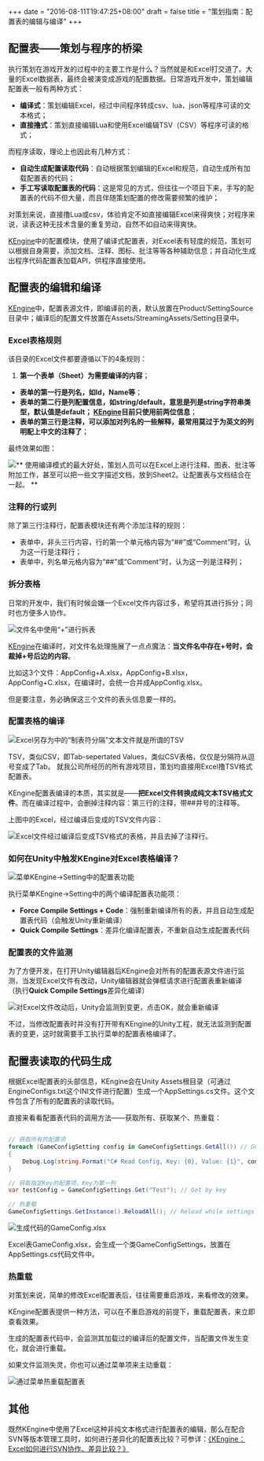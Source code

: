 +++
date = "2016-08-11T19:47:25+08:00"
draft = false
title = "策划指南：配置表的编辑与编译"
+++

## 配置表——策划与程序的桥梁

执行策划在游戏开发的过程中的主要工作是什么？当然就是和Excel打交道了。大量的Excel数据表，最终会被演变成游戏的配置数据。日常游戏开发中，策划编辑配置表一般有两种方式：

- **编译式**：策划编辑Excel，经过中间程序转成csv、lua、json等程序可读的文本格式；
- **直接撸式**：策划直接编辑Lua和使用Excel编辑TSV（CSV）等程序可读的格式；

而程序读取，理论上也因此有几种方式：

- **自动生成配置读取代码**：自动根据策划编辑的Excel和规范，自动生成所有加载配置表的代码；
- **手工写读取配置表的代码**：这是常见的方式，但往往一个项目下来，手写的配置表的代码不但大量，而且伴随策划配置的修改需要频繁的维护；

对策划来说，直接撸Lua或csv，体验肯定不如直接编辑Excel来得爽快；对程序来说，读表这种无技术含量的重复劳动，自然不如自动来得爽快。

[KEngine](https://github.com/mr-kelly/KEngine)中的配置模块，使用了编译式配置表，对Excel表有轻度的规范，策划可以根据自身需要，添加文档、注释、图标、批注等等各种辅助信息；并自动化生成出程序代码配置表加载API，供程序直接使用。

## 配置表的编辑和编译

[KEngine](https://github.com/mr-kelly/KEngine)中，配置表源文件，即编译前的表，默认放置在Product/SettingSource目录中；编译后的配置文件放置在Assets/StreamingAssets/Setting目录中。

### Excel表格规则

该目录的Excel文件都要遵循以下的4条规则：

1. **第一个表单（Sheet）为需要编译的内容**；
- **表单的第一行是列名，如Id，Name等**；
- **表单的第二行是列配置信息，如string/default，意思是列是string字符串类型，默认值是default； [KEngine](https://github.com/mr-kelly/KEngine)目前只使用前两位信息**；
- **表单的第三行是注释，可以添加对列名的一些解释，最常用莫过于为英文的列明配上中文的注释了**；

最终效果如图：

![** 使用编译模式的最大好处，策划人员可以在Excel上进行注释、图表、批注等附加工作，甚至可以把一些文字描述文档，放到Sheet2。让配置表与文档结合在一起。 **](http://upload-images.jianshu.io/upload_images/1835687-c99d18e781afa919.png?imageMogr2/auto-orient/strip%7CimageView2/2/w/1240)

### 注释的行或列

除了第三行注释行，配置表模块还有两个添加注释的规则：

- 表单中，非头三行内容，行的第一个单元格内容为“##”或“Comment”时，认为这一行是注释行；
- 表单中，列名单元格内容为“##”或“Comment”时，认为这一列是注释列；

### 拆分表格

日常的开发中，我们有时候会嫌一个Excel文件内容过多，希望将其进行拆分；同时也方便多人协作。

![文件名中使用“+”进行拆表](http://upload-images.jianshu.io/upload_images/1835687-d6b69c4fed82c1c8.png?imageMogr2/auto-orient/strip%7CimageView2/2/w/1240)

[KEngine](https://github.com/mr-kelly/KEngine)在编译时，对文件名处理施展了一点点魔法：**当文件名中存在+号时，会裁掉+号后边的内容**。

比如这3个文件：AppConfig+A.xlsx，AppConfig+B.xlsx，AppConfig+C.xlsx，在编译时，会统一合并成AppConfig.xlsx。

但是要注意，务必确保这三个文件的表头信息要一样的。

### 配置表格的编译

![Excel另存为中的“制表符分隔”文本文件就是所谓的TSV](http://upload-images.jianshu.io/upload_images/1835687-d3055b71083e93cd.png?imageMogr2/auto-orient/strip%7CimageView2/2/w/1240)

TSV，类似CSV，即Tab-sepertated Values，类似CSV表格，仅仅是分隔符从逗号变成了Tab。 就我公司所经历的所有游戏项目，策划均直接用Excel撸TSV格式配置表。

KEngine配置表编译的本质，其实就是——**把Excel文件转换成纯文本TSV格式文件**。而在编译过程中，会删掉注释内容：第三行的注释，带##井号的注释等。

上图中的Excel，经过编译后变成的TSV文件内容：

![**Excel文件经过编译后变成TSV格式的表格，并且去掉了注释行。**](http://upload-images.jianshu.io/upload_images/1835687-77dad136de19b812.png?imageMogr2/auto-orient/strip%7CimageView2/2/w/1240)

### 如何在Unity中触发KEngine对Excel表格编译？

![菜单KEngine->Setting中的配置表功能](http://upload-images.jianshu.io/upload_images/1835687-5c00562fcc0c2a33.png?imageMogr2/auto-orient/strip%7CimageView2/2/w/1240)

执行菜单KEngine->Setting中的两个编译配置表功能项：

- **Force Compile Settings + Code**：强制重新编译所有的表，并且自动生成配置表代码（会触发Unity重新编译）
- **Quick Compile Settings**：差异化编译配置表，不重新自动生成配置表代码

### 配置表的文件监测

为了方便开发，在打开Unity编辑器后KEngine会对所有的配置表源文件进行监测，当发现Excel文件有改动，Unity编辑器就会弹框请求进行配置表重新编译（执行**Quick Compile Settings**差异化编译）

![对Excel文件改动后，Unity会监测到变更，点击OK，就会重新编译](http://upload-images.jianshu.io/upload_images/1835687-21005c7adf1189ef.png?imageMogr2/auto-orient/strip%7CimageView2/2/w/1240)

不过，当修改配置表时并没有打开带有KEngine的Unity工程，就无法监测到配置表的变更，这时就需要手工执行菜单的配置表格编译了。


## 配置表读取的代码生成

根据Excel配置表的头部信息，KEngine会在Unity Assets根目录（可通过EngineConfigs.txt这个INI文件进行配置）生成一个AppSettings.cs文件。这个文件包含了所有的配置表的读取代码。

直接来看看配置表代码的调用方法——获取所有、获取某个、热重载：
```csharp

// 获取所有的配置项
foreach (GameConfigSetting config in GameConfigSettings.GetAll()) // Get all Configs
{
    Debug.Log(string.Format("C# Read Config, Key: {0}, Value: {1}", config.Id, config.Value));
}

// 获取指定Key的配置项，Key为第一列
var testConfig = GameConfigSettings.Get("Test"); // Get by key

// 热重载
GameConfigSettings.GetInstance().ReloadAll(); // Reload while settings recompile
```
![生成代码的GameConfig.xlsx](http://upload-images.jianshu.io/upload_images/1835687-794f4ae971e3c4da.png?imageMogr2/auto-orient/strip%7CimageView2/2/w/1240)

Excel表GameConfig.xlsx，会生成一个类GameConfigSettings，放置在AppSettings.cs代码文件中。

### 热重载

对策划来说，简单的修改Excel配置表后，往往需要重启游戏，来看修改的效果。

KEngine配置表提供一种方法，可以在不重启游戏的前提下，重载配置表，来立即查看效果。

生成的配置表代码中，会监测其加载过的编译后的配置文件，当配置文件发生变化，就会进行重载。

如果文件监测失灵，你也可以通过菜单项来主动重载：

![通过菜单热重载配置表](http://upload-images.jianshu.io/upload_images/1835687-102786910d178ced.png?imageMogr2/auto-orient/strip%7CimageView2/2/w/1240)


## 其他

既然KEngine中使用了Excel这种非纯文本格式进行配置表的编辑，那么在配合SVN等版本管理工具时，如何进行差异化的配置表比较？可参详：[《KEngine：Excel如何进行SVN协作、差异比较？》](http://www.jianshu.com/p/2ea5468e9d5b)
